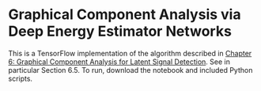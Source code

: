 # Graphical Component Analysis via Deep Energy Estimator Networks
This is a TensorFlow implementation of the algorithm described in <a href="https://github.com/nataliedoss/Thesis/main.pdf" download>Chapter 6: Graphical Component Analysis for Latent Signal Detection</a>. See in particular Section 6.5. To run, download the notebook and included Python scripts. 
